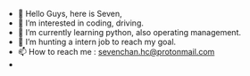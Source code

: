 - 👋 Hello Guys, here is Seven,
- 👀 I’m interested in coding, driving.
- 🌱 I’m currently learning python, also operating management.
- 💞️ I’m hunting a intern job to reach my goal.
- 📫 How to reach me : sevenchan.hc@protonmail.com
- 
